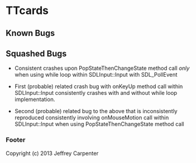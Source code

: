 # TTcards

## Known Bugs

## Squashed Bugs

* Consistent crashes upon PopStateThenChangeState method call *only* when using
while loop within SDLInput::Input with SDL_PollEvent

* First (probable) related crash bug with onKeyUp method call within SDLInput::Input
consistently crashes with and without while loop implementation.

* Second (probable) related bug to the above that is inconsistently reproduced
consistently involving onMouseMotion call within SDLInput::Input when using
PopStateThenChangeState method call

### Footer

Copyright (c) 2013 Jeffrey Carpenter
